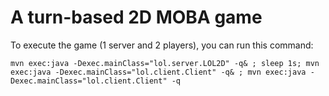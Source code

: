 # A turn-based 2D MOBA game

To execute the game (1 server and 2 players), you can run this command:

```
mvn exec:java -Dexec.mainClass="lol.server.LOL2D" -q& ; sleep 1s; mvn exec:java -Dexec.mainClass="lol.client.Client" -q& ; mvn exec:java -Dexec.mainClass="lol.client.Client" -q
```
